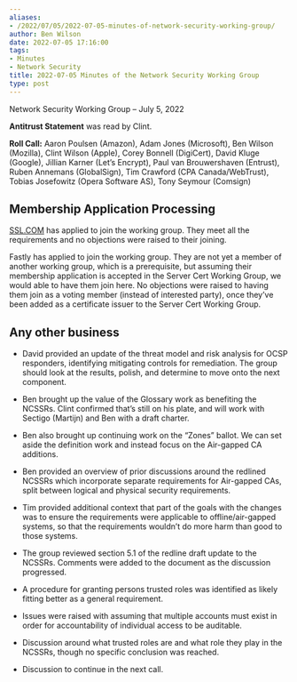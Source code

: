 ```yaml
---
aliases:
- /2022/07/05/2022-07-05-minutes-of-network-security-working-group/
author: Ben Wilson
date: 2022-07-05 17:16:00
tags:
- Minutes
- Network Security
title: 2022-07-05 Minutes of the Network Security Working Group
type: post
---
```


Network Security Working Group – July 5, 2022

**Antitrust Statement** was read by Clint.

**Roll Call:** Aaron Poulsen (Amazon), Adam Jones (Microsoft), Ben Wilson (Mozilla), Clint Wilson (Apple), Corey Bonnell (DigiCert), David Kluge (Google), Jillian Karner (Let’s Encrypt), Paul van Brouwershaven (Entrust), Ruben Annemans (GlobalSign), Tim Crawford (CPA Canada/WebTrust), Tobias Josefowitz (Opera Software AS), Tony Seymour (Comsign)

## Membership Application Processing

[SSL.COM](http://SSL.COM) has applied to join the working group. They meet all the requirements and no objections were raised to their joining.

Fastly has applied to join the working group. They are not yet a member of another working group, which is a prerequisite, but assuming their membership application is accepted in the Server Cert Working Group, we would able to have them join here. No objections were raised to having them join as a voting member (instead of interested party), once they’ve been added as a certificate issuer to the Server Cert Working Group.

## Any other business

- David provided an update of the threat model and risk analysis for OCSP responders, identifying mitigating controls for remediation. The group should look at the results, polish, and determine to move onto the next component.

- Ben brought up the value of the Glossary work as benefiting the NCSSRs. Clint confirmed that’s still on his plate, and will work with Sectigo (Martijn) and Ben with a draft charter.

- Ben also brought up continuing work on the “Zones” ballot. We can set aside the definition work and instead focus on the Air-gapped CA additions.

- Ben provided an overview of prior discussions around the redlined NCSSRs which incorporate separate requirements for Air-gapped CAs, split between logical and physical security requirements.

- Tim provided additional context that part of the goals with the changes was to ensure the requirements were applicable to offline/air-gapped systems, so that the requirements wouldn’t do more harm than good to those systems.

- The group reviewed section 5.1 of the redline draft update to the NCSSRs. Comments were added to the document as the discussion progressed.

- A procedure for granting persons trusted roles was identified as likely fitting better as a general requirement.

- Issues were raised with assuming that multiple accounts must exist in order for accountability of individual access to be auditable.

- Discussion around what trusted roles are and what role they play in the NCSSRs, though no specific conclusion was reached.

- Discussion to continue in the next call.